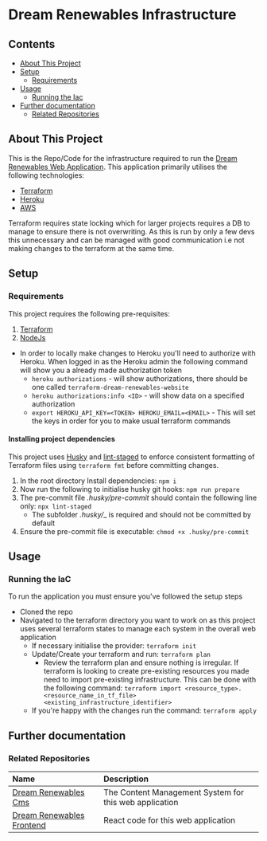 # Dream Renewables Infrastructure

## Contents

- [About This Project](#about-this-project)
- [Setup](#setup)
  - [Requirements](#requirements)
- [Usage](#usage)
  - [Running the Iac](#running-the-iac)
- [Further documentation](#further-documentation)
  - [Related Repositories](#related-repositories)

## About This Project

This is the Repo/Code for the infrastructure required to run the [Dream Renewables Web Application](https://dream-renewables-frontend-87a62514598b.herokuapp.com/). This application primarily utilises the following technologies:

- [Terraform](https://www.terraform.io/)
- [Heroku](https://www.heroku.com/about)
- [AWS](https://aws.amazon.com/)

Terraform requires state locking which for larger projects requires a DB to manage to ensure there is not overwriting. As this is run by only a few devs this unnecessary and can be managed with good communication i.e not making changes to the terraform at the same time.

## Setup

### Requirements

This project requires the following pre-requisites:

1. [Terraform](https://www.terraform.io/)
2. [NodeJs](https://nodejs.org/en)

- In order to locally make changes to Heroku you'll need to authorize with Heroku. When logged in as the Heroku admin the following command will show you a already made authorization token
  - `heroku authorizations` - will show authorizations, there should be one called `terraform-dream-renewables-website`
  - `heroku authorizations:info <ID>` - will show data on a specified authorization
  - `export HEROKU_API_KEY=<TOKEN> HEROKU_EMAIL=<EMAIL>` - This will set the keys in order for you to make usual terraform commands

#### Installing project dependencies

This project uses [Husky](https://typicode.github.io/husky/) and [lint-staged](https://www.npmjs.com/package/lint-staged/v/12.3.2) to enforce consistent formatting of Terraform files using `terraform fmt` before committing changes.

1. In the root directory Install dependencies: `npm i`
2. Now run the following to initialise husky git hooks: `npm run prepare`
3. The pre-commit file _.husky/pre-commit_ should contain the following line only: `npx lint-staged`
   - The subfolder _.husky/_\_ is required and should not be committed by default
4. Ensure the pre-commit file is executable: `chmod +x .husky/pre-commit`

## Usage

### Running the IaC

To run the application you must ensure you've followed the setup steps

- Cloned the repo
- Navigated to the terraform directory you want to work on as this project uses several terraform states to manage each system in the overall web application
  - If necessary initialise the provider: `terraform init`
  - Update/Create your terraform and run: `terraform plan`
    - Review the terraform plan and ensure nothing is irregular. If terraform is looking to create pre-existing resources you made need to import pre-existing infrastructure.
      This can be done with the following command: `terraform import <resource_type>.<resource_name_in_tf_file> <existing_infrastructure_identifier>`
  - If you're happy with the changes run the command: `terraform apply`

## Further documentation

### Related Repositories

| Name                                                                          | Description                                            |
| :---------------------------------------------------------------------------- | :----------------------------------------------------- |
| [Dream Renewables Cms](https://github.com/OAMPC/DreamRenewablesCms)           | The Content Management System for this web application |
| [Dream Renewables Frontend](https://github.com/OAMPC/DreamRenewablesFrontend) | React code for this web application                    |
